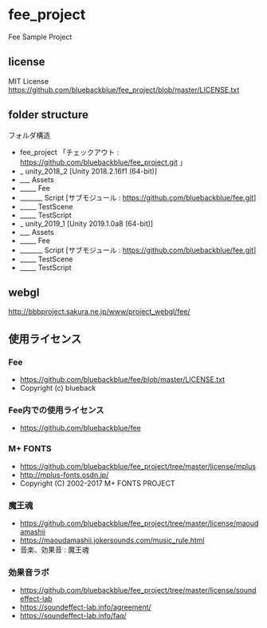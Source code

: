 # fee_project
Fee Sample Project

## license
MIT License
https://github.com/bluebackblue/fee_project/blob/master/LICENSE.txt

## folder structure
フォルダ構造
* fee_project 「チェックアウト : https://github.com/bluebackblue/fee_project.git 」
* _ unity_2018_2 [Unity 2018.2.16f1 (64-bit)]
* ___ Assets
* _____ Fee
* _______ Script [サブモジュール : https://github.com/bluebackblue/fee.git]
* _____ TestScene
* _____ TestScript
* _ unity_2019_1 [Unity 2019.1.0a8 (64-bit)]
* ___ Assets
* _____ Fee
* _______ Script [サブモジュール : https://github.com/bluebackblue/fee.git]
* _____ TestScene
* _____ TestScript

## webgl
http://bbbproject.sakura.ne.jp/www/project_webgl/fee/

## 使用ライセンス

### Fee
* https://github.com/bluebackblue/fee/blob/master/LICENSE.txt
* Copyright (c) blueback

### Fee内での使用ライセンス
* https://github.com/bluebackblue/fee

### M+ FONTS
* https://github.com/bluebackblue/fee_project/tree/master/license/mplus
* http://mplus-fonts.osdn.jp/
* Copyright (C) 2002-2017 M+ FONTS PROJECT

### 魔王魂
* https://github.com/bluebackblue/fee_project/tree/master/license/maoudamashii
* https://maoudamashii.jokersounds.com/music_rule.html
* 音楽、効果音 : 魔王魂

### 効果音ラボ
* https://github.com/bluebackblue/fee_project/tree/master/license/soundeffect-lab
* https://soundeffect-lab.info/agreement/
* https://soundeffect-lab.info/faq/

